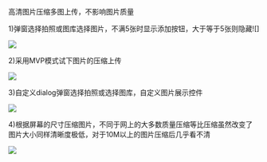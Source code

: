 高清图片压缩多图上传，不影响图片质量

1)弹窗选择拍照或图库选择图片，不满5张时显示添加按钮，大于等于5张则隐藏![]

![](https://github.com/736008081/uploadPhoto/blob/master/image/QQ%E5%9B%BE%E7%89%8720160630112023.png)

2)采用MVP模式试下图片的压缩上传

![](https://github.com/736008081/uploadPhoto/blob/master/image/QQ%E5%9B%BE%E7%89%8720160630112112.png)

3)自定义dialog弹窗选择拍照或选择图库，自定义图片展示控件

![](https://github.com/736008081/uploadPhoto/blob/master/image/QQ%E5%9B%BE%E7%89%8720160630112144.png)

4)根据屏幕的尺寸压缩图片，不同于网上的大多数质量压缩等比压缩虽然改变了图片大小同样清晰度极低，对于10M以上的图片压缩后几乎看不清

![](https://github.com/736008081/uploadPhoto/blob/master/image/QQ%E5%9B%BE%E7%89%8720160630112209.png)

